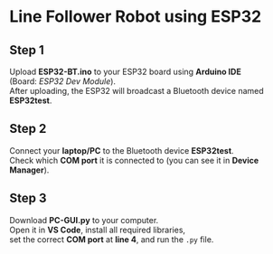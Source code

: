 # Line Follower Robot using ESP32

## Step 1
Upload **ESP32-BT.ino** to your ESP32 board using **Arduino IDE**  
(Board: *ESP32 Dev Module*).  
After uploading, the ESP32 will broadcast a Bluetooth device named **ESP32test**.

## Step 2
Connect your **laptop/PC** to the Bluetooth device **ESP32test**.  
Check which **COM port** it is connected to (you can see it in **Device Manager**).

## Step 3
Download **PC-GUI.py** to your computer.  
Open it in **VS Code**, install all required libraries,  
set the correct **COM port** at **line 4**, and run the `.py` file.
